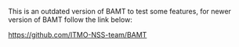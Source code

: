 This is an outdated version of BAMT to test some features, for newer version of BAMT follow the link below:

https://github.com/ITMO-NSS-team/BAMT
